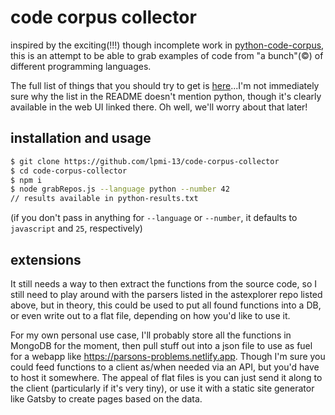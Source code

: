 # code corpus collector

inspired by the exciting(!!!) though incomplete work in [python-code-corpus](https://github.com/lpmi-13/python-code-corpus), this is an attempt to be able to grab examples of code from "a bunch"(&copy;) of different programming languages.

The full list of things that you should try to get is [here](https://github.com/fkling/astexplorer)...I'm not immediately sure why the list in the README doesn't mention python, though it's clearly available in the web UI linked there. Oh well, we'll worry about that later!

## installation and usage

```bash
$ git clone https://github.com/lpmi-13/code-corpus-collector
$ cd code-corpus-collector
$ npm i
$ node grabRepos.js --language python --number 42
// results available in python-results.txt
```

(if you don't pass in anything for `--language` or `--number`, it defaults to `javascript` and `25`, respectively)

## extensions

It still needs a way to then extract the functions from the source code, so I still need to play around with the parsers listed in the astexplorer repo listed above, but in theory, this could be used to put all found functions into a DB, or even write out to a flat file, depending on how you'd like to use it.

For my own personal use case, I'll probably store all the functions in MongoDB for the moment, then pull stuff out into a json file to use as fuel for a webapp like https://parsons-problems.netlify.app. Though I'm sure you could feed functions to a client as/when needed via an API, but you'd have to host it somewhere. The appeal of flat files is you can just send it along to the client (particularly if it's very tiny), or use it with a static site generator like Gatsby to create pages based on the data.
